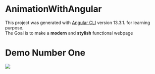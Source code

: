 # AnimationWithAngular

This project was generated with [Angular CLI](https://github.com/angular/angular-cli) version 13.3.1. for learning purpose.<br>
The Goal is to make a <b>modern</b> and <b>stylish</b> functional webpage

# Demo Number One
<img src = "angularDemo.gif" />
